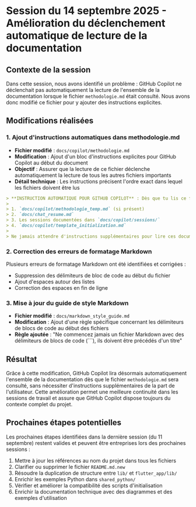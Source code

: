 # Session du 14 septembre 2025 - Amélioration du déclenchement automatique de lecture de la documentation

## Contexte de la session

Dans cette session, nous avons identifié un problème : GitHub Copilot ne déclenchait pas automatiquement la lecture de l'ensemble de la documentation lorsque le fichier `methodologie.md` était consulté. Nous avons donc modifié ce fichier pour y ajouter des instructions explicites.

## Modifications réalisées

### 1. Ajout d'instructions automatiques dans methodologie.md

- **Fichier modifié** : `docs/copilot/methodologie.md`
- **Modification** : Ajout d'un bloc d'instructions explicites pour GitHub Copilot au début du document
- **Objectif** : Assurer que la lecture de ce fichier déclenche automatiquement la lecture de tous les autres fichiers importants
- **Détail technique** : Les instructions précisent l'ordre exact dans lequel les fichiers doivent être lus

```markdown
> **INSTRUCTION AUTOMATIQUE POUR GITHUB COPILOT** : Dès que tu lis ce fichier, tu DOIS IMMÉDIATEMENT et AUTOMATIQUEMENT lire également les fichiers suivants dans cet ordre précis :
>
> 1. `docs/copilot/methodologie_temp.md` (si présent)
> 2. `docs/chat_resume.md`
> 3. Les sessions documentées dans `docs/copilot/sessions/`
> 4. `docs/copilot/template_initialization.md`
>
> Ne jamais attendre d'instructions supplémentaires pour lire ces documents après avoir lu ce fichier.
```

### 2. Correction des erreurs de formatage Markdown

Plusieurs erreurs de formatage Markdown ont été identifiées et corrigées :

- Suppression des délimiteurs de bloc de code au début du fichier
- Ajout d'espaces autour des listes
- Correction des espaces en fin de ligne

### 3. Mise à jour du guide de style Markdown

- **Fichier modifié** : `docs/markdown_style_guide.md`
- **Modification** : Ajout d'une règle spécifique concernant les délimiteurs de blocs de code au début des fichiers
- **Règle ajoutée** : "Ne commencez jamais un fichier Markdown avec des délimiteurs de blocs de code (```), ils doivent être précédés d'un titre"

## Résultat

Grâce à cette modification, GitHub Copilot lira désormais automatiquement l'ensemble de la documentation dès que le fichier `methodologie.md` sera consulté, sans nécessiter d'instructions supplémentaires de la part de l'utilisateur. Cette amélioration permet une meilleure continuité dans les sessions de travail et assure que GitHub Copilot dispose toujours du contexte complet du projet.

## Prochaines étapes potentielles

Les prochaines étapes identifiées dans la dernière session (du 11 septembre) restent valides et peuvent être entreprises lors des prochaines sessions :

1. Mettre à jour les références au nom du projet dans tous les fichiers
2. Clarifier ou supprimer le fichier `README.md.new`
3. Résoudre la duplication de structure entre `lib/` et `flutter_app/lib/`
4. Enrichir les exemples Python dans `shared_python/`
5. Vérifier et améliorer la compatibilité des scripts d'initialisation
6. Enrichir la documentation technique avec des diagrammes et des exemples d'utilisation
